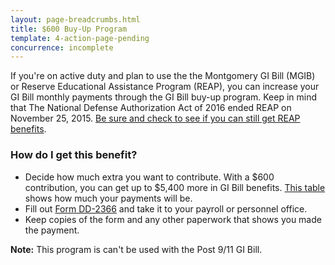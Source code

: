 ```yaml
---
layout: page-breadcrumbs.html
title: $600 Buy-Up Program
template: 4-action-page-pending
concurrence: incomplete
---
```


If you're on active duty and plan to use the the Montgomery GI Bill (MGIB) or Reserve Educational Assistance Program (REAP), you can increase your GI Bill monthly payments through the GI Bill buy-up program. Keep in mind that The National Defense Authorization Act of 2016 ended REAP on November 25, 2015. [Be sure and check to see if you can still get REAP benefits](https://www.vets.gov/education/other-educational-assistance-programs/reap/). 

### How do I get this benefit? 

- Decide how much extra you want to contribute. With a $600 contribution, you can get up to $5,400 more in GI Bill benefits. [This table](http://www.benefits.va.gov/gibill/resources/benefits_resources/rates/600_buyup.asp) shows how much your payments will be. 
- Fill out [Form DD-2366](http://www.dtic.mil/whs/directives/forms/eforms/dd2366-1.pdf) and take it to your payroll or personnel office. 
- Keep copies of the form and any other paperwork that shows you made the payment. 

**Note:** This program is can't be used with the Post 9/11 GI Bill.
